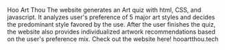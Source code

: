 Hoo Art Thou
The website generates an Art quiz with html, CSS, and javascript. It analyzes user's preference of 5 major art styles and decides the predominant style favored by the use. After the user finishes the quiz, the website also provides individualized artwork recommendations based on the user's preference mix.
Check out the website here! hooartthou.tech 
